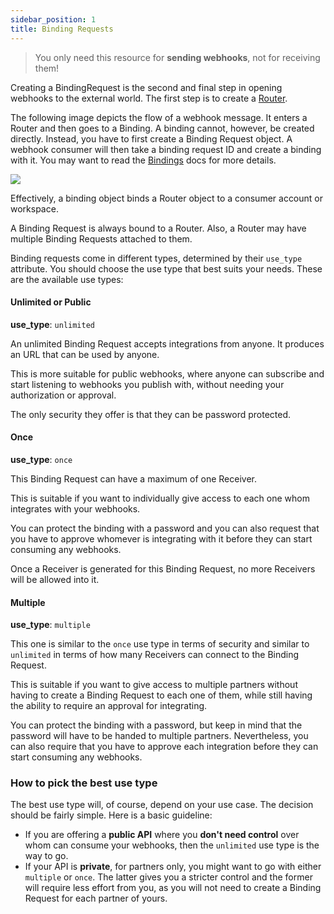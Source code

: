 ```yaml
---
sidebar_position: 1
title: Binding Requests
---
```


> You only need this resource for **sending webhooks**, not for receiving them!

Creating a BindingRequest is the second and final step in opening webhooks
to the external world. The first step is to create a [Router](/docs/resources/routers).

The following image depicts the flow of a webhook message. It enters a Router
and then goes to a Binding. A binding cannot, however, be created directly.
Instead, you have to first create a Binding Request object. A webhook consumer
will then take a binding request ID and create a binding with it.
You may want to read the [Bindings](/docs/resources/bindings) docs for more details.

![](/img/webhook_binding_flow_1.svg)

Effectively, a binding object binds a Router object to a consumer
account or workspace.

A Binding Request is always bound to a Router. Also, a Router
may have multiple Binding Requests attached to them.

Binding requests come in different types, determined by their
`use_type` attribute. You should choose the use type that best suits
your needs. These are the available use types:

#### Unlimited or Public

**use\_type**: `unlimited`

An unlimited Binding Request accepts integrations from anyone. It
produces an URL that can be used by anyone.

This is more suitable for public webhooks, where anyone can subscribe and
start listening to webhooks you publish with, without needing your
authorization or approval.

The only security they offer is that they can be password protected.

#### Once

**use\_type**: `once`

This Binding Request can have a maximum of one Receiver.

This is suitable if you want to individually give access to each one whom
integrates with your webhooks.

You can protect the binding with a password and you can also request that
you have to approve whomever is integrating with it before they can start
consuming any webhooks.

Once a Receiver is generated for this Binding Request, no more Receivers
will be allowed into it.

#### Multiple

**use\_type**: `multiple`

This one is similar to the `once` use type in terms of security and similar
to `unlimited` in terms of how many Receivers can connect to the
Binding Request.

This is suitable if you want to give access to multiple partners without
having to create a Binding Request to each one of them, while
still having the ability to require an approval for integrating.

You can protect the binding with a password, but keep in mind that the
password will have to be handed to multiple partners. Nevertheless,
you can also require that you have to approve each integration before they
can start consuming any webhooks.

### How to pick the best use type

The best use type will, of course, depend on your use case. The decision
should be fairly simple. Here is a basic guideline:

* If you are offering a **public API** where you **don't need control** over
  whom can consume your webhooks, then the `unlimited` use type is the way
  to go.
* If your API is **private**, for partners only, you might want to go with
  either `multiple` or `once`. The latter gives you a stricter control
  and the former will require less effort from you, as you will not need
  to create a Binding Request for each partner of yours.
